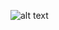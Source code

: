![alt text](https:https://cdn.britannica.com/84/73184-050-05ED59CB/Sunflower-field-Fargo-North-Dakota.jpg)
